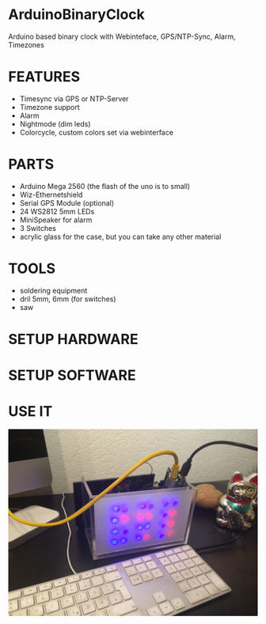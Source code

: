 # ArduinoBinaryClock
Arduino based binary clock with Webinteface, GPS/NTP-Sync, Alarm, Timezones


# FEATURES
* Timesync via GPS or NTP-Server
* Timezone support
* Alarm
* Nightmode (dim leds)
* Colorcycle, custom colors set via webinterface

# PARTS
* Arduino Mega 2560 (the flash of the uno is to small)
* Wiz-Ethernetshield
* Serial GPS Module (optional)
* 24 WS2812 5mm LEDs
* MiniSpeaker for alarm
* 3 Switches
* acrylic glass for the case, but you can take any other material

# TOOLS
* soldering equipment
* dril 5mm, 6mm (for switches)
* saw

# SETUP HARDWARE


# SETUP SOFTWARE

# USE IT



![Gopher image](PHOTOS/Photo-21-04-14-04-54-46-0.JPG)
